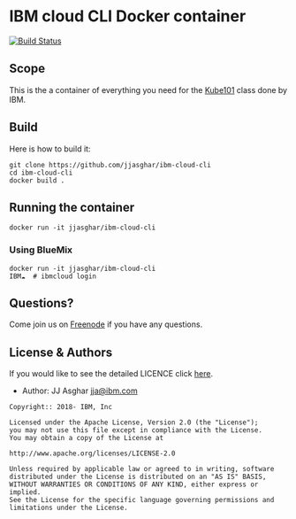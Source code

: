 # IBM cloud CLI Docker container

[![Build Status](https://travis-ci.org/jjasghar/ibm-cloud-cli.svg?branch=master)](https://travis-ci.org/jjasghar/ibm-cloud-cli)

## Scope

This is the a container of everything you need for the [Kube101](https://github.com/IBM/kube101)
class done by IBM.

## Build

Here is how to build it:

```shell
git clone https://github.com/jjasghar/ibm-cloud-cli
cd ibm-cloud-cli
docker build .
```

## Running the container

```shell
docker run -it jjasghar/ibm-cloud-cli
```

### Using BlueMix

```shell
docker run -it jjasghar/ibm-cloud-cli
IBM☁️  # ibmcloud login
```

## Questions?

Come join us on [Freenode](http://webchat.freenode.net/?channels=ibmcloud) if you have
any questions.

## License & Authors

If you would like to see the detailed LICENCE click [here](./LICENCE).

- Author: JJ Asghar <jja@ibm.com>

```text
Copyright:: 2018- IBM, Inc

Licensed under the Apache License, Version 2.0 (the "License");
you may not use this file except in compliance with the License.
You may obtain a copy of the License at

http://www.apache.org/licenses/LICENSE-2.0

Unless required by applicable law or agreed to in writing, software
distributed under the License is distributed on an "AS IS" BASIS,
WITHOUT WARRANTIES OR CONDITIONS OF ANY KIND, either express or implied.
See the License for the specific language governing permissions and
limitations under the License.
```
